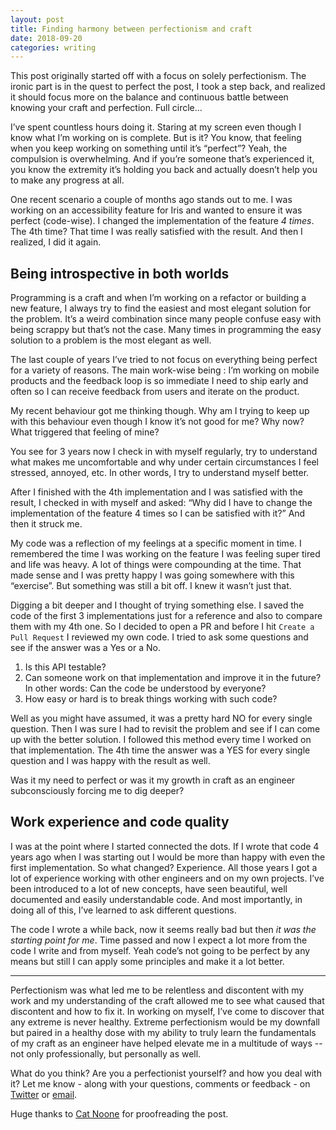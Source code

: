 ```yaml
---
layout: post
title: Finding harmony between perfectionism and craft
date: 2018-09-20
categories: writing
---
```


This post originally started off with a focus on solely perfectionism. The ironic part is in the quest to perfect the post, I took a step back, and realized it should focus more on the balance and continuous battle between knowing your craft and perfection. Full circle…

I’ve spent countless hours doing it. Staring at my screen even though I know what I’m working on is complete. But is it? You know, that feeling when you keep working on something until it’s “perfect”? Yeah, the compulsion is overwhelming. And if you’re someone that’s experienced it, you know the extremity it’s holding you back and actually doesn’t help you to make any progress at all.

One recent scenario a couple of months ago stands out to me. I was working on an accessibility feature for Iris and wanted to ensure it was perfect (code-wise). I changed the implementation of the feature _4 times_. The 4th time? That time I was really satisfied with the result. And then I realized, I did it again.

## Being introspective in both worlds
Programming is a craft and when I’m working on a refactor or building a new feature, I always try to find the easiest and most elegant solution for the problem. It’s a weird combination since many people confuse easy with being scrappy but that’s not the case. Many times in programming the easy solution to a problem is the most elegant as well.

The last couple of years I’ve tried to not focus on everything being perfect for a variety of reasons. The main work-wise being : I’m working on mobile products and the feedback loop is so immediate I need to ship early and often so I can receive feedback from users and iterate on the product.

My recent behaviour got me thinking though. Why am  I trying to keep up with this behaviour even though I know it’s not good for me? Why now? What triggered that feeling of mine?

You see for 3 years now I check in with myself regularly, try to understand what makes me uncomfortable and why under certain circumstances I feel stressed, annoyed, etc. In other words, I try to understand myself better.

After I finished with the 4th implementation and I was satisfied with the result, I checked in with myself and asked: “Why did I have to change the implementation of the feature 4 times so I can be satisfied with it?” And then it struck me.

My code was a reflection of my feelings at a specific moment in time. I remembered the time I was working on the feature I was feeling super tired and life was heavy. A lot of things were compounding at the time. That made sense and I was pretty happy I was going somewhere with this “exercise”. But something was still a bit off. I knew it wasn’t just that.

Digging a bit deeper and I thought of trying something else. I saved the code of the first 3 implementations just for a reference and also to compare them with my 4th one. So I decided to open a PR and before I hit `Create a Pull Request` I reviewed my own code. I tried to ask some questions and see if the answer was a Yes or a No.

1. Is this API testable?
2. Can someone work on that implementation and improve it in the future? In other words: Can the code be understood by everyone?
3. How easy or hard is to break things working with such code?

Well as you might have assumed, it was a pretty hard NO for every single question. Then I was sure I had to revisit the problem and see if I can come up with the better solution. I followed this method every time I worked on that implementation. The 4th time the answer was a YES for every single question and I was happy with the result as well.

Was it my need to perfect or was it my growth in craft as an engineer subconsciously forcing me to dig deeper?

## Work experience and code quality
I was at the point where I started connected the dots. If I wrote that code 4 years ago when I was starting out I would be more than happy with even the first implementation. So what changed? Experience. All those years I got a lot of experience working with other engineers and on my own projects. I’ve been introduced to a lot of new concepts, have seen beautiful, well documented and easily understandable code. And most importantly, in doing all of this, I’ve learned to ask different questions.

The code I wrote a while back, now it seems really bad but then _it was the starting point for me_. Time passed and now I expect a lot more from the code I write and from myself. Yeah code’s not going to be perfect by any means but still I can apply some principles and make it a lot better.

- - - -

Perfectionism was what led me to be relentless and discontent with my work and my understanding of the craft allowed me to see what caused that discontent and how to fix it. In working on myself, I’ve come to discover that any extreme is never healthy. Extreme perfectionism would be my downfall but paired in a healthy dose with my ability to truly learn the fundamentals of my craft as an engineer have helped elevate me in a multitude of ways -- not only professionally, but personally as well.

What do you think? Are you a perfectionist yourself? and how you deal with it? Let me know - along with your questions, comments or feedback - on [Twitter](https://twitter.com/agisilaosts) or [email](mailto:agtsaraboulidis@gmail.com).

Huge thanks to [Cat Noone](https://twitter.com/imcatnoone) for proofreading the post.